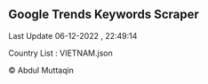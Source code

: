 

## Google Trends Keywords Scraper 
 
Last Update 06-12-2022 , 22:49:14

Country List :
VIETNAM.json



© Abdul Muttaqin 
